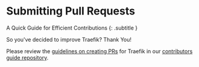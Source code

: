 # Submitting Pull Requests

A Quick Guide for Efficient Contributions
{: .subtitle }

So you've decided to improve Traefik? 
Thank You! 

Please review the [guidelines on creating PRs](https://github.com/traefik/contributors-guide/blob/master/pr_guidelines.md) for Traefik in our [contributors guide repository](https://github.com/traefik/contributors-guide).
